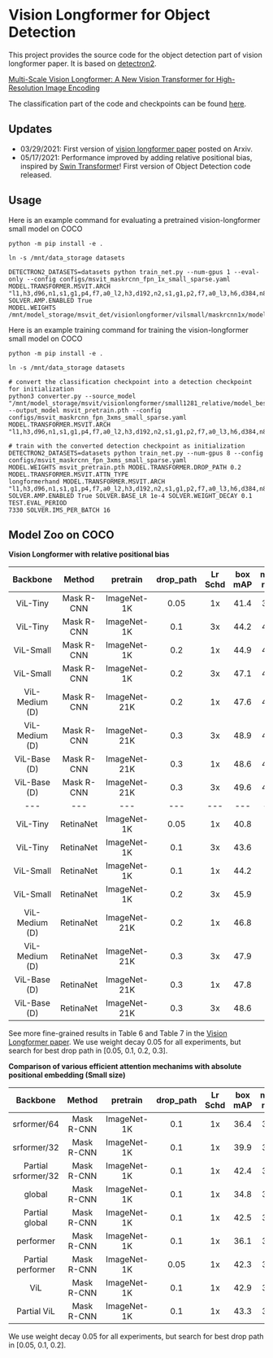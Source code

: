 Vision Longformer for Object Detection 
=======
This project provides the source code for the object detection part of vision longformer paper. It is based on [detectron2](https://github.com/facebookresearch/detectron2).

[Multi-Scale Vision Longformer: A New Vision Transformer for High-Resolution Image Encoding](https://arxiv.org/abs/2103.15358)

The classification part of the code and checkpoints can be found [here](https://github.com/microsoft/vision-longformer). 

## Updates
- 03/29/2021: First version of [vision longformer paper](https://arxiv.org/abs/2103.15358) posted on Arxiv.  <br/>
- 05/17/2021: Performance improved by adding relative positional bias, inspired by [Swin Transformer](https://github.com/microsoft/Swin-Transformer)! First version of Object Detection code released. 


## Usage
Here is an example command for evaluating a pretrained vision-longformer small model on COCO
```
python -m pip install -e .

ln -s /mnt/data_storage datasets

DETECTRON2_DATASETS=datasets python train_net.py --num-gpus 1 --eval-only --config configs/msvit_maskrcnn_fpn_1x_small_sparse.yaml 
MODEL.TRANSFORMER.MSVIT.ARCH "l1,h3,d96,n1,s1,g1,p4,f7,a0_l2,h3,d192,n2,s1,g1,p2,f7,a0_l3,h6,d384,n8,s1,g1,p2,f7,a0_l4,h12,d768,n1,s1,g0,p2,f7,a0" 
SOLVER.AMP.ENABLED True 
MODEL.WEIGHTS /mnt/model_storage/msvit_det/visionlongformer/vilsmall/maskrcnn1x/model_final.pth
```


Here is an example training command for training the vision-longformer small model on COCO
```
python -m pip install -e .

ln -s /mnt/data_storage datasets

# convert the classification checkpoint into a detection checkpoint for initialization
python3 converter.py --source_model "/mnt/model_storage/msvit/visionlongformer/small1281_relative/model_best.pth"
--output_model msvit_pretrain.pth --config configs/msvit_maskrcnn_fpn_3xms_small_sparse.yaml
MODEL.TRANSFORMER.MSVIT.ARCH "l1,h3,d96,n1,s1,g1,p4,f7,a0_l2,h3,d192,n2,s1,g1,p2,f7,a0_l3,h6,d384,n8,s1,g1,p2,f7,a0_l4,h12,d768,n1,s1,g0,p2,f7,a0"

# train with the converted detection checkpoint as initialization
DETECTRON2_DATASETS=datasets python train_net.py --num-gpus 8 --config configs/msvit_maskrcnn_fpn_3xms_small_sparse.yaml
MODEL.WEIGHTS msvit_pretrain.pth MODEL.TRANSFORMER.DROP_PATH 0.2 MODEL.TRANSFORMER.MSVIT.ATTN_TYPE
longformerhand MODEL.TRANSFORMER.MSVIT.ARCH "l1,h3,d96,n1,s1,g1,p4,f7,a0_l2,h3,d192,n2,s1,g1,p2,f7,a0_l3,h6,d384,n8,s1,g1,p2,f7,a0_l4,h12,d768,n1,s1,g0,p2,f7,a0"
SOLVER.AMP.ENABLED True SOLVER.BASE_LR 1e-4 SOLVER.WEIGHT_DECAY 0.1 TEST.EVAL_PERIOD
7330 SOLVER.IMS_PER_BATCH 16
```

## Model Zoo on COCO

**Vision Longformer with relative positional bias**

| Backbone | Method | pretrain | drop_path | Lr Schd | box mAP | mask mAP | #params | FLOPs | checkpoints | log | 
| :---: | :---: | :---: | :---: | :---: | :---: | :---: | :---: | :---: | :---: | :---: |
| ViL-Tiny | Mask R-CNN | ImageNet-1K | 0.05 | 1x | 41.4 | 38.1 | 26.9M | 145.6G | [ckpt](https://penzhanwu2.blob.core.windows.net/imagenet/msvit_det/visionlongformer/viltiny/maskrcnn1x/model_final.pth) [config](configs/msvit_maskrcnn_fpn_1x_tiny_sparse.yaml) | [log](https://penzhanwu2.blob.core.windows.net/imagenet/msvit_det/visionlongformer/viltiny/maskrcnn1x/stdout.txt) |
| ViL-Tiny | Mask R-CNN | ImageNet-1K | 0.1 | 3x | 44.2 | 40.6 | 26.9M | 145.6G | [ckpt](https://penzhanwu2.blob.core.windows.net/imagenet/msvit_det/visionlongformer/viltiny/maskrcnn3x/model_final.pth) [config](configs/msvit_maskrcnn_fpn_3xms_tiny_sparse.yaml) | [log](https://penzhanwu2.blob.core.windows.net/imagenet/msvit_det/visionlongformer/viltiny/maskrcnn3x/stdout.txt) |
| ViL-Small | Mask R-CNN | ImageNet-1K | 0.2 | 1x | 44.9 | 41.1 | 45.0M | 218.3G | [ckpt](https://penzhanwu2.blob.core.windows.net/imagenet/msvit_det/visionlongformer/vilsmall/maskrcnn1x/model_final.pth) [config](configs/msvit_maskrcnn_fpn_1x_small_sparse.yaml) | [log](https://penzhanwu2.blob.core.windows.net/imagenet/msvit_det/visionlongformer/vilsmall/maskrcnn1x/stdout.txt) |
| ViL-Small | Mask R-CNN | ImageNet-1K | 0.2 | 3x | 47.1 | 42.7 | 45.0M | 218.3G | [ckpt](https://penzhanwu2.blob.core.windows.net/imagenet/msvit_det/visionlongformer/vilsmall/maskrcnn3x/model_final.pth) [config](configs/msvit_maskrcnn_fpn_3xms_small_sparse.yaml) | [log](https://penzhanwu2.blob.core.windows.net/imagenet/msvit_det/visionlongformer/vilsmall/maskrcnn3x/stdout.txt) |
| ViL-Medium (D) | Mask R-CNN | ImageNet-21K | 0.2 | 1x | 47.6 | 43.0 | 60.1M | 293.8G | [ckpt](https://penzhanwu2.blob.core.windows.net/imagenet/msvit_det/visionlongformer/vilmedium/maskrcnn1x/model_final.pth) [config](configs/msvit_maskrcnn_fpn_1x_medium_sparse.yaml) | [log](https://penzhanwu2.blob.core.windows.net/imagenet/msvit_det/visionlongformer/vilmedium/maskrcnn1x/stdout.txt) |
| ViL-Medium (D) | Mask R-CNN | ImageNet-21K | 0.3 | 3x | 48.9 | 44.2 | 60.1M | 293.8G | [ckpt](https://penzhanwu2.blob.core.windows.net/imagenet/msvit_det/visionlongformer/vilmedium/maskrcnn3x/model_final.pth) [config](configs/msvit_maskrcnn_fpn_3xms_medium_sparse.yaml) | [log](https://penzhanwu2.blob.core.windows.net/imagenet/msvit_det/visionlongformer/vilmedium/maskrcnn3x/stdout.txt) |
| ViL-Base (D) | Mask R-CNN | ImageNet-21K | 0.3 | 1x | 48.6 | 43.6 | 76.1M | 384.4G | [ckpt](https://penzhanwu2.blob.core.windows.net/imagenet/msvit_det/visionlongformer/vilbase/maskrcnn1x/model_final.pth) [config](configs/msvit_maskrcnn_fpn_1x_large_sparse.yaml) | [log](https://penzhanwu2.blob.core.windows.net/imagenet/msvit_det/visionlongformer/vilbase/maskrcnn1x/stdout.txt) |
| ViL-Base (D) | Mask R-CNN | ImageNet-21K | 0.3 | 3x | 49.6 | 44.5 | 76.1M | 384.4G | [ckpt](https://penzhanwu2.blob.core.windows.net/imagenet/msvit_det/visionlongformer/vilbase/maskrcnn3x/model_final.pth) [config](configs/msvit_maskrcnn_fpn_3xms_large_sparse.yaml) | [log](https://penzhanwu2.blob.core.windows.net/imagenet/msvit_det/visionlongformer/vilbase/maskrcnn3x/stdout.txt) |
| --- | --- | --- | --- | --- | --- | --- | --- | --- |
| ViL-Tiny | RetinaNet | ImageNet-1K | 0.05 | 1x | 40.8 | -- | 16.64M | 182.7G | [ckpt](https://penzhanwu2.blob.core.windows.net/imagenet/msvit_det/visionlongformer/viltiny/retinanet1x/model_final.pth) [config](configs/msvit_retina_fpn_1x.yaml) | [log](https://penzhanwu2.blob.core.windows.net/imagenet/msvit_det/visionlongformer/viltiny/retinanet1x/stdout.txt) |
| ViL-Tiny | RetinaNet | ImageNet-1K | 0.1 | 3x | 43.6 | -- | 16.64M | 182.7G | [ckpt](https://penzhanwu2.blob.core.windows.net/imagenet/msvit_det/visionlongformer/viltiny/retinanet3x/model_final.pth) [config](configs/msvit_retina_fpn_3x_ms.yaml) | [log](https://penzhanwu2.blob.core.windows.net/imagenet/msvit_det/visionlongformer/viltiny/retinanet3x/stdout.txt) |
| ViL-Small | RetinaNet | ImageNet-1K | 0.1 | 1x | 44.2 | -- | 35.68M | 254.8G | [ckpt](https://penzhanwu2.blob.core.windows.net/imagenet/msvit_det/visionlongformer/vilsmall/retinanet1x/model_final.pth) [config](configs/msvit_retina_fpn_1x.yaml) | [log](https://penzhanwu2.blob.core.windows.net/imagenet/msvit_det/visionlongformer/vilsmall/retinanet1x/stdout.txt) |
| ViL-Small | RetinaNet | ImageNet-1K | 0.2 | 3x | 45.9 | -- | 35.68M | 254.8G | [ckpt](https://penzhanwu2.blob.core.windows.net/imagenet/msvit_det/visionlongformer/vilsmall/retinanet3x/model_final.pth) [config](configs/msvit_retina_fpn_3x_ms.yaml) | [log](https://penzhanwu2.blob.core.windows.net/imagenet/msvit_det/visionlongformer/vilsmall/retinanet3x/stdout.txt) |
| ViL-Medium (D) | RetinaNet | ImageNet-21K | 0.2 | 1x | 46.8 | -- | 50.77M | 330.4G | [ckpt](https://penzhanwu2.blob.core.windows.net/imagenet/msvit_det/visionlongformer/vilmedium/retinanet1x/model_final.pth) [config](configs/msvit_retina_fpn_1x.yaml) | [log](https://penzhanwu2.blob.core.windows.net/imagenet/msvit_det/visionlongformer/vilmedium/retinanet1x/stdout.txt) |
| ViL-Medium (D) | RetinaNet | ImageNet-21K | 0.3 | 3x | 47.9 | -- | 50.77M | 330.4G | [ckpt](https://penzhanwu2.blob.core.windows.net/imagenet/msvit_det/visionlongformer/vilmedium/retinanet3x/model_final.pth) [config](configs/msvit_retina_fpn_3x_ms.yaml) | [log](https://penzhanwu2.blob.core.windows.net/imagenet/msvit_det/visionlongformer/vilmedium/retinanet3x/stdout.txt) |
| ViL-Base (D) | RetinaNet | ImageNet-21K | 0.3 | 1x | 47.8 | -- | 66.74M | 420.9G | [ckpt](https://penzhanwu2.blob.core.windows.net/imagenet/msvit_det/visionlongformer/vilbase/retinanet1x/model_final.pth) [config](configs/msvit_retina_fpn_1x.yaml) | [log](https://penzhanwu2.blob.core.windows.net/imagenet/msvit_det/visionlongformer/vilbase/retinanet1x/stdout.txt) |
| ViL-Base (D) | RetinaNet | ImageNet-21K | 0.3 | 3x | 48.6 | -- | 66.74M | 420.9G | [ckpt](https://penzhanwu2.blob.core.windows.net/imagenet/msvit_det/visionlongformer/vilbase/retinanet3x/model_final.pth) [config](configs/msvit_retina_fpn_3x_ms.yaml) | [log](https://penzhanwu2.blob.core.windows.net/imagenet/msvit_det/visionlongformer/vilbase/retinanet3x/stdout.txt) |

See more fine-grained results in Table 6 and Table 7 in the [Vision Longformer paper](https://arxiv.org/abs/2103.15358). We use weight decay 0.05 for all experiments, but search for best drop path in [0.05, 0.1, 0.2, 0.3]. 

**Comparison of various efficient attention mechanims with absolute positional embedding (Small size)**

| Backbone | Method | pretrain | drop_path | Lr Schd | box mAP | mask mAP | #params | FLOPs | Memory | checkpoints | log | 
| :---: | :---: | :---: | :---: | :---:  | :---: | :---: | :---: | :---: | :---: | :---: | :---: |
| srformer/64 | Mask R-CNN | ImageNet-1K | 0.1 | 1x | 36.4 | 34.6 | 73.3M | 224.1G | 7.1G | [ckpt](https://penzhanwu2.blob.core.windows.net/imagenet/msvit_det/attn_ablation_withape/srformer64/model_final.pth) [config](configs/msvit_maskrcnn_fpn_1x_srformer32_small_sparse.yaml) | [log](https://penzhanwu2.blob.core.windows.net/imagenet/msvit_det/attn_ablation_withape/srformer64/stdout.txt) |
| srformer/32 | Mask R-CNN | ImageNet-1K | 0.1 | 1x | 39.9 | 37.3 | 51.5M | 268.3G | 13.6G | [ckpt](https://penzhanwu2.blob.core.windows.net/imagenet/msvit_det/attn_ablation_withape/srformer32/model_final.pth) [config](configs/msvit_maskrcnn_fpn_1x_srformer64_small_sparse.yaml) | [log](https://penzhanwu2.blob.core.windows.net/imagenet/msvit_det/attn_ablation_withape/srformer32/stdout.txt) |
| Partial srformer/32 | Mask R-CNN | ImageNet-1K | 0.1 | 1x | 42.4 | 39.0 | 46.8M | 352.1G | 22.6G | [ckpt](https://penzhanwu2.blob.core.windows.net/imagenet/msvit_det/attn_ablation_withape/srformerpartial/model_final.pth) [config](configs/msvit_maskrcnn_fpn_1x_srformer32_small.yaml) | [log](https://penzhanwu2.blob.core.windows.net/imagenet/msvit_det/attn_ablation_withape/srformerpartial/stdout.txt) |
| global | Mask R-CNN | ImageNet-1K | 0.1 | 1x | 34.8 | 33.4 | 45.2M | 226.4G | 7.6G | [ckpt](https://penzhanwu2.blob.core.windows.net/imagenet/msvit_det/attn_ablation_withape/global/model_final.pth) [config](configs/msvit_maskrcnn_fpn_1x_gformer_small_sparse.yaml) | [log](https://penzhanwu2.blob.core.windows.net/imagenet/msvit_det/attn_ablation_withape/global/stdout.txt) |
| Partial global | Mask R-CNN | ImageNet-1K | 0.1 | 1x | 42.5 | 39.2 | 45.1M | 326.5G | 20.1G | [ckpt](https://penzhanwu2.blob.core.windows.net/imagenet/msvit_det/attn_ablation_withape/globalpartial/model_final.pth) [config](configs/msvit_maskrcnn_fpn_1x_gformer_small.yaml) | [log](https://penzhanwu2.blob.core.windows.net/imagenet/msvit_det/attn_ablation_withape/globalpartial/stdout.txt) |
| performer | Mask R-CNN | ImageNet-1K | 0.1 | 1x | 36.1 | 34.3 | 45.0M | 251.5G | 8.4G | [ckpt](https://penzhanwu2.blob.core.windows.net/imagenet/msvit_det/attn_ablation_withape/performer/model_final.pth) [config](configs/msvit_maskrcnn_fpn_1x_performer_small_sparse.yaml) | [log](https://penzhanwu2.blob.core.windows.net/imagenet/msvit_det/attn_ablation_withape/performer/stdout.txt) |
| Partial performer | Mask R-CNN | ImageNet-1K | 0.05 | 1x | 42.3 | 39.1 | 45.0M | 343.7G | 20.0G | [ckpt](https://penzhanwu2.blob.core.windows.net/imagenet/msvit_det/attn_ablation_withape/performerpartial/model_final.pth) [config](configs/msvit_maskrcnn_fpn_1x_performer_small.yaml) | [log](https://penzhanwu2.blob.core.windows.net/imagenet/msvit_det/attn_ablation_withape/performerpartial/stdout.txt) |
| ViL | Mask R-CNN | ImageNet-1K | 0.1 | 1x | 42.9 | 39.6 | 45.0M | 218.3G | 7.4G | [ckpt](https://penzhanwu2.blob.core.windows.net/imagenet/msvit_det/attn_ablation_withape/longformer/model_final.pth) [config](configs/msvit_maskrcnn_fpn_1x_small.yaml) | [log](https://penzhanwu2.blob.core.windows.net/imagenet/msvit_det/attn_ablation_withape/longformer/stdout.txt) |
| Partial ViL | Mask R-CNN | ImageNet-1K | 0.1 | 1x | 43.3 | 39.8 | 45.0M | 326.8G | 19.5G | [ckpt](https://penzhanwu2.blob.core.windows.net/imagenet/msvit_det/attn_ablation_withape/longformerpartial/model_final.pth) [config](configs/msvit_maskrcnn_fpn_1x_small_sparse.yaml) | [log](https://penzhanwu2.blob.core.windows.net/imagenet/msvit_det/attn_ablation_withape/longformerpartial/stdout.txt) |

We use weight decay 0.05 for all experiments, but search for best drop path in [0.05, 0.1, 0.2].
